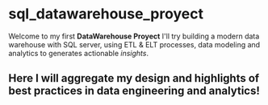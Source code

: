 # sql_datawarehouse_proyect

Welcome to my first **DataWarehouse Proyect**
I'll try building a modern data warehouse with SQL server, using ETL &amp; ELT processes, data modeling and analytics to generates actionable *insights*. 

Here I will aggregate my design and highlights of best practices in data engineering and analytics!  
---

